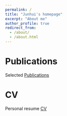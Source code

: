 ```yaml
---
permalink: /
title: "Junhui's homepage"
excerpt: "About me"
author_profile: true
redirect_from: 
  - /about/
  - /about.html
---
```


Publications
======
Selected [Publications](https://academicpages.github.io/publications)

CV
======
Personal resume [CV](https://academicpages.github.io/CV)
